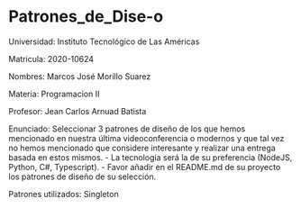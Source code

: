 # Patrones_de_Dise-o

Universidad:
Instituto Tecnológico de Las Américas

Matricula:
2020-10624

Nombres:
Marcos José Morillo Suarez

Materia:
Programacion II

Profesor:
Jean Carlos Arnuad Batista

Enunciado:
Seleccionar 3 patrones de diseño de los que hemos mencionado en nuestra última videoconferencia o modernos y que tal vez no hemos mencionado que considere interesante y realizar una entrega basada en estos mismos. - La tecnología será la de su preferencia (NodeJS, Python, C#, Typescript). - Favor añadir en el README.md de su proyecto los patrones de diseño de su selección.

Patrones utilizados: Singleton
